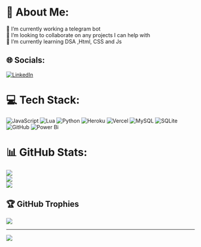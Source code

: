 # 💫 About Me:
🔭 I’m currently working a telegram bot<br>👯 I’m looking to collaborate on any projects I can help with<br>🌱 I’m currently learning DSA ,Html, CSS and Js


## 🌐 Socials:
[![LinkedIn](https://img.shields.io/badge/LinkedIn-%230077B5.svg?logo=linkedin&logoColor=white)](https://linkedin.com/in/https://www.linkedin.com/in/mohammed-raiyan-s-85417a225/) 

# 💻 Tech Stack:
![JavaScript](https://img.shields.io/badge/javascript-%23323330.svg?style=for-the-badge&logo=javascript&logoColor=%23F7DF1E) ![Lua](https://img.shields.io/badge/lua-%232C2D72.svg?style=for-the-badge&logo=lua&logoColor=white) ![Python](https://img.shields.io/badge/python-3670A0?style=for-the-badge&logo=python&logoColor=ffdd54) ![Heroku](https://img.shields.io/badge/heroku-%23430098.svg?style=for-the-badge&logo=heroku&logoColor=white) ![Vercel](https://img.shields.io/badge/vercel-%23000000.svg?style=for-the-badge&logo=vercel&logoColor=white) ![MySQL](https://img.shields.io/badge/mysql-4479A1.svg?style=for-the-badge&logo=mysql&logoColor=white) ![SQLite](https://img.shields.io/badge/sqlite-%2307405e.svg?style=for-the-badge&logo=sqlite&logoColor=white) ![GitHub](https://img.shields.io/badge/github-%23121011.svg?style=for-the-badge&logo=github&logoColor=white) ![Power Bi](https://img.shields.io/badge/power_bi-F2C811?style=for-the-badge&logo=powerbi&logoColor=black)
# 📊 GitHub Stats:
![](https://github-readme-stats.vercel.app/api?username=raiyanshakeel16&theme=default&hide_border=false&include_all_commits=false&count_private=false)<br/>
![](https://github-readme-streak-stats.herokuapp.com/?user=raiyanshakeel16&theme=default&hide_border=false)<br/>
![](https://github-readme-stats.vercel.app/api/top-langs/?username=raiyanshakeel16&theme=default&hide_border=false&include_all_commits=false&count_private=false&layout=compact)

## 🏆 GitHub Trophies
![](https://github-profile-trophy.vercel.app/?username=raiyanshakeel16&theme=radical&no-frame=false&no-bg=true&margin-w=4)

---
[![](https://visitcount.itsvg.in/api?id=raiyanshakeel16&icon=2&color=1)](https://visitcount.itsvg.in)

<!-- Proudly created with GPRM ( https://gprm.itsvg.in ) -->
